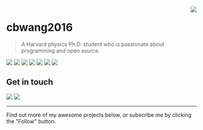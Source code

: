 <a href="#">
<img align="right" src="https://github-readme-stats.vercel.app/api?username=cbwang2016&show_icons=true&hide_border=true&icon_color=586069&title_color=a0a9af">
</a>

# cbwang2016

> A Harvard physics Ph.D. student who is passionate about programming and open source.

![](https://img.shields.io/badge/-C-A8B9CC?style=flat-square&logo=C&logoColor=fff) 
![](https://img.shields.io/badge/-C++-00599C?style=flat-square&logo=C%2B%2B&logoColor=fff) 
![](https://img.shields.io/badge/-Java-f89820?style=flat-square&logo=Java&logoColor=fff)
![](https://img.shields.io/badge/-Python-3776AB?style=flat-square&logo=Python&logoColor=fff)
![](https://img.shields.io/badge/-Mathematica-DD1100?style=flat-square&logo=Wolfram-Mathematica&logoColor=fff)
![](https://img.shields.io/badge/-Go-29BEB0?style=flat-square&logo=Go&logoColor=fff) 
![](https://img.shields.io/badge/-Node.js-339933?style=flat-square&logo=Node.js&logoColor=fff)

<!--<a href="https://github.com/cbwang2016/PKUCourses">
  <img align="left" src="https://github-readme-stats.vercel.app/api/pin/?username=cbwang2016&repo=PKUCourses&show_owner=true" />
</a>

<a href="#"><img align="center" src="https://via.placeholder.com/600x1.png/fff/fff"></a>-->

## Get in touch

[![](https://img.shields.io/badge/-t.me/Nullano-3db6f1?style=flat-square&logo=Telegram&logoColor=2ca5e0)](https://t.me/s/Nullano) 
[![](https://img.shields.io/badge/-cbwang2016@outlook.com-911318?style=flat-square&logo=Mail.RU&logoColor=white&labelColor=c14438)](mailto:cbwang2016_at_outlook.com)

----

Find out more of my awesome projects below, or subscribe me by clicking the "Follow" button.
